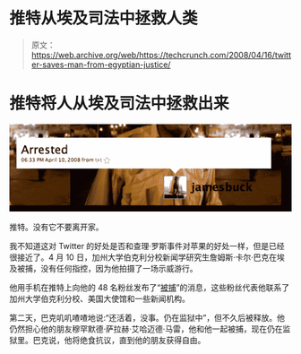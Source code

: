# 推特从埃及司法中拯救人类

> 原文：<https://web.archive.org/web/https://techcrunch.com/2008/04/16/twitter-saves-man-from-egyptian-justice/>

# 推特将人从埃及司法中拯救出来

[![](img/bb4a5b3f76c7125c26d0a0cbddada158.png)](https://web.archive.org/web/20230404014039/http://twitter.com/jamesbuck/statuses/786571964)

推特。没有它不要离开家。

我不知道这对 Twitter 的好处是否和查理·罗斯事件对苹果的好处一样，但是已经很接近了。4 月 10 日，加州大学伯克利分校新闻学研究生詹姆斯·卡尔·巴克在埃及被捕，没有任何指控，因为他拍摄了一场示威游行。

他用手机在推特上向他的 48 名粉丝发布了“[被捕](https://web.archive.org/web/20230404014039/http://twitter.com/jamesbuck/statuses/786571964)”的消息，这些粉丝代表他联系了加州大学伯克利分校、美国大使馆和一些新闻机构。

第二天，巴克叽叽喳喳地说:“还活着，没事。仍在监狱中”，但不久后被释放。他仍然担心他的朋友穆罕默德·萨拉赫·艾哈迈德·马雷，他和他一起被捕，现在仍在监狱里。巴克说，他将绝食抗议，直到他的朋友获得自由。